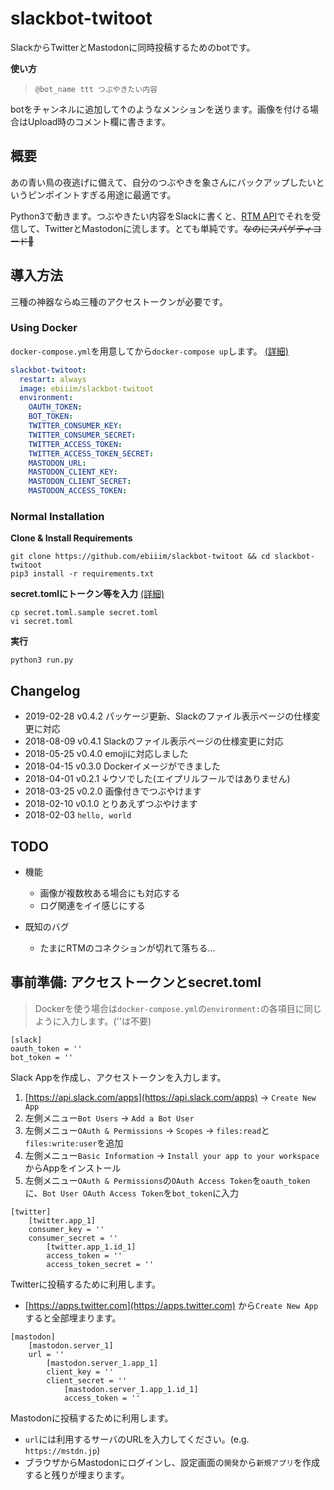 # slackbot-twitoot
SlackからTwitterとMastodonに同時投稿するためのbotです。

**使い方**
> `@bot_name ttt つぶやきたい内容`

botをチャンネルに追加して↑のようなメンションを送ります。画像を付ける場合はUpload時のコメント欄に書きます。

## 概要
あの青い鳥の夜逃げに備えて、自分のつぶやきを象さんにバックアップしたいというピンポイントすぎる用途に最適です。

Python3で動きます。つぶやきたい内容をSlackに書くと、[RTM API](https://api.slack.com/rtm)でそれを受信して、TwitterとMastodonに流します。とても単純です。~~なのにスパゲティコード🍝~~

## 導入方法
三種の神器ならぬ三種のアクセストークンが必要です。

### Using Docker

`docker-compose.yml`を用意してから`docker-compose up`します。 [(詳細)](#secret.toml)

```docker-compose.yml
slackbot-twitoot:
  restart: always
  image: ebiiim/slackbot-twitoot
  environment:
    OAUTH_TOKEN:
    BOT_TOKEN:
    TWITTER_CONSUMER_KEY:
    TWITTER_CONSUMER_SECRET:
    TWITTER_ACCESS_TOKEN:
    TWITTER_ACCESS_TOKEN_SECRET:
    MASTODON_URL:
    MASTODON_CLIENT_KEY:
    MASTODON_CLIENT_SECRET:
    MASTODON_ACCESS_TOKEN:
```

### Normal Installation

**Clone & Install Requirements**
```
git clone https://github.com/ebiiim/slackbot-twitoot && cd slackbot-twitoot
pip3 install -r requirements.txt
```

**secret.tomlにトークン等を入力** [(詳細)](#secret.toml)
```
cp secret.toml.sample secret.toml
vi secret.toml
```

**実行**
```
python3 run.py
```

## Changelog
- 2019-02-28 v0.4.2 パッケージ更新、Slackのファイル表示ページの仕様変更に対応
- 2018-08-09 v0.4.1 Slackのファイル表示ページの仕様変更に対応
- 2018-05-25 v0.4.0 emojiに対応しました
- 2018-04-15 v0.3.0 Dockerイメージができました
- 2018-04-01 v0.2.1 ↓ウソでした(エイプリルフールではありません)
- 2018-03-25 v0.2.0 画像付きでつぶやけます
- 2018-02-10 v0.1.0 とりあえずつぶやけます
- 2018-02-03 `hello, world`

## TODO
- 機能
    - 画像が複数枚ある場合にも対応する
    - ログ関連をイイ感じにする

- 既知のバグ
    - たまにRTMのコネクションが切れて落ちる...


## <a name="secret.toml"> 事前準備: アクセストークンとsecret.toml
> Dockerを使う場合は`docker-compose.yml`の`environment:`の各項目に同じように入力します。(''は不要)

```
[slack]
oauth_token = ''
bot_token = ''
```
Slack Appを作成し、アクセストークンを入力します。
1. [https://api.slack.com/apps](https://api.slack.com/apps) -> `Create New App`
1. 左側メニュー`Bot Users` -> `Add a Bot User`
1. 左側メニュー`OAuth & Permissions` -> `Scopes` -> `files:read`と`files:write:user`を追加
1. 左側メニュー`Basic Information` -> `Install your app to your workspace` からAppをインストール
1. 左側メニュー`OAuth & Permissions`の`OAuth Access Token`を`oauth_token`に、`Bot User OAuth Access Token`を`bot_token`に入力

```
[twitter]
    [twitter.app_1]
    consumer_key = ''
    consumer_secret = ''
        [twitter.app_1.id_1]
        access_token = ''
        access_token_secret = ''
```
Twitterに投稿するために利用します。
- [https://apps.twitter.com](https://apps.twitter.com) から`Create New App`すると全部埋まります。

```
[mastodon]
    [mastodon.server_1]
    url = ''
        [mastodon.server_1.app_1]
        client_key = ''
        client_secret = ''
            [mastodon.server_1.app_1.id_1]
            access_token = ''
```
Mastodonに投稿するために利用します。
- `url`には利用するサーバのURLを入力してください。(e.g. `https://mstdn.jp`)
- ブラウザからMastodonにログインし、設定画面の`開発`から`新規アプリ`を作成すると残りが埋まります。
